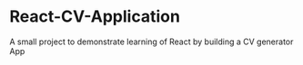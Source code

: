 # React-CV-Application
A small project to demonstrate learning of React by building a CV generator App
